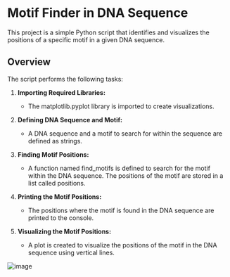 # Motif Finder in DNA Sequence

This project is a simple Python script that identifies and visualizes the positions of a specific motif in a given DNA sequence.

## Overview

The script performs the following tasks:

1. **Importing Required Libraries:**
   - The matplotlib.pyplot library is imported to create visualizations.

2. **Defining DNA Sequence and Motif:**
   - A DNA sequence and a motif to search for within the sequence are defined as strings.

3. **Finding Motif Positions:**
   - A function named find_motifs is defined to search for the motif within the DNA sequence. The positions of the motif are stored in a list called positions.

4. **Printing the Motif Positions:**
   - The positions where the motif is found in the DNA sequence are printed to the console.

5. **Visualizing the Motif Positions:**
   - A plot is created to visualize the positions of the motif in the DNA sequence using vertical lines.

![image](https://github.com/user-attachments/assets/00c1a39c-9573-43bc-876f-00e10586c512)
